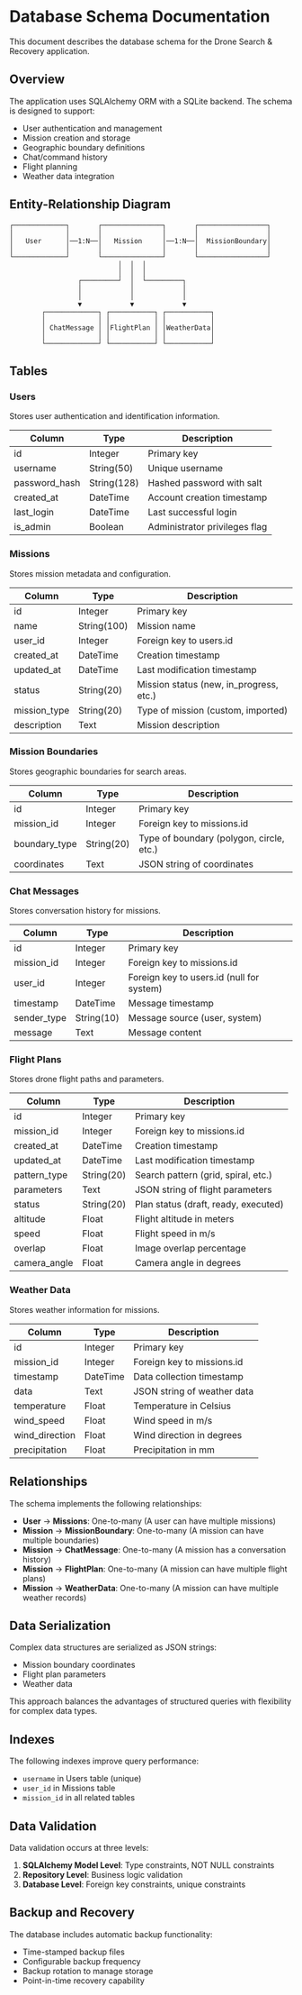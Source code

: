 # Database Schema Documentation

This document describes the database schema for the Drone Search & Recovery application.

## Overview

The application uses SQLAlchemy ORM with a SQLite backend. The schema is designed to support:

- User authentication and management
- Mission creation and storage
- Geographic boundary definitions
- Chat/command history
- Flight planning
- Weather data integration

## Entity-Relationship Diagram

```
┌─────────────┐       ┌───────────────┐       ┌─────────────────┐
│             │       │               │       │                 │
│   User      │──1:N──│   Mission     │──1:N──│  MissionBoundary│
│             │       │               │       │                 │
└─────────────┘       └───────────────┘       └─────────────────┘
                           │  │  │
                           │  │  │
                 ┌─────────┘  │  └─────────┐
                 │            │            │
                 │            │            │
                 ▼            ▼            ▼
        ┌─────────────┐ ┌───────────┐ ┌───────────┐
        │             │ │           │ │           │
        │ ChatMessage │ │FlightPlan │ │WeatherData│
        │             │ │           │ │           │
        └─────────────┘ └───────────┘ └───────────┘
```

## Tables

### Users

Stores user authentication and identification information.

| Column         | Type         | Description                       |
|----------------|--------------|-----------------------------------|
| id             | Integer      | Primary key                       |
| username       | String(50)   | Unique username                   |
| password_hash  | String(128)  | Hashed password with salt         |
| created_at     | DateTime     | Account creation timestamp        |
| last_login     | DateTime     | Last successful login             |
| is_admin       | Boolean      | Administrator privileges flag     |

### Missions

Stores mission metadata and configuration.

| Column         | Type         | Description                       |
|----------------|--------------|-----------------------------------|
| id             | Integer      | Primary key                       |
| name           | String(100)  | Mission name                      |
| user_id        | Integer      | Foreign key to users.id           |
| created_at     | DateTime     | Creation timestamp                |
| updated_at     | DateTime     | Last modification timestamp       |
| status         | String(20)   | Mission status (new, in_progress, etc.) |
| mission_type   | String(20)   | Type of mission (custom, imported) |
| description    | Text         | Mission description               |

### Mission Boundaries

Stores geographic boundaries for search areas.

| Column         | Type         | Description                       |
|----------------|--------------|-----------------------------------|
| id             | Integer      | Primary key                       |
| mission_id     | Integer      | Foreign key to missions.id        |
| boundary_type  | String(20)   | Type of boundary (polygon, circle, etc.) |
| coordinates    | Text         | JSON string of coordinates        |

### Chat Messages

Stores conversation history for missions.

| Column         | Type         | Description                       |
|----------------|--------------|-----------------------------------|
| id             | Integer      | Primary key                       |
| mission_id     | Integer      | Foreign key to missions.id        |
| user_id        | Integer      | Foreign key to users.id (null for system) |
| timestamp      | DateTime     | Message timestamp                 |
| sender_type    | String(10)   | Message source (user, system)     |
| message        | Text         | Message content                   |

### Flight Plans

Stores drone flight paths and parameters.

| Column         | Type         | Description                       |
|----------------|--------------|-----------------------------------|
| id             | Integer      | Primary key                       |
| mission_id     | Integer      | Foreign key to missions.id        |
| created_at     | DateTime     | Creation timestamp                |
| updated_at     | DateTime     | Last modification timestamp       |
| pattern_type   | String(20)   | Search pattern (grid, spiral, etc.) |
| parameters     | Text         | JSON string of flight parameters  |
| status         | String(20)   | Plan status (draft, ready, executed) |
| altitude       | Float        | Flight altitude in meters         |
| speed          | Float        | Flight speed in m/s               |
| overlap        | Float        | Image overlap percentage          |
| camera_angle   | Float        | Camera angle in degrees           |

### Weather Data

Stores weather information for missions.

| Column         | Type         | Description                       |
|----------------|--------------|-----------------------------------|
| id             | Integer      | Primary key                       |
| mission_id     | Integer      | Foreign key to missions.id        |
| timestamp      | DateTime     | Data collection timestamp         |
| data           | Text         | JSON string of weather data       |
| temperature    | Float        | Temperature in Celsius            |
| wind_speed     | Float        | Wind speed in m/s                 |
| wind_direction | Float        | Wind direction in degrees         |
| precipitation  | Float        | Precipitation in mm               |

## Relationships

The schema implements the following relationships:

- **User** → **Missions**: One-to-many (A user can have multiple missions)
- **Mission** → **MissionBoundary**: One-to-many (A mission can have multiple boundaries)
- **Mission** → **ChatMessage**: One-to-many (A mission has a conversation history)
- **Mission** → **FlightPlan**: One-to-many (A mission can have multiple flight plans)
- **Mission** → **WeatherData**: One-to-many (A mission can have multiple weather records)

## Data Serialization

Complex data structures are serialized as JSON strings:

- Mission boundary coordinates
- Flight plan parameters
- Weather data

This approach balances the advantages of structured queries with flexibility for complex data types.

## Indexes

The following indexes improve query performance:

- `username` in Users table (unique)
- `user_id` in Missions table
- `mission_id` in all related tables

## Data Validation

Data validation occurs at three levels:

1. **SQLAlchemy Model Level**: Type constraints, NOT NULL constraints
2. **Repository Level**: Business logic validation
3. **Database Level**: Foreign key constraints, unique constraints

## Backup and Recovery

The database includes automatic backup functionality:

- Time-stamped backup files
- Configurable backup frequency
- Backup rotation to manage storage
- Point-in-time recovery capability
